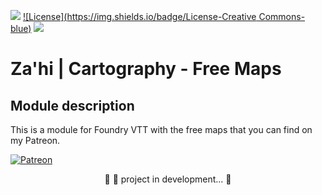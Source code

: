 <img src="https://img.shields.io/static/v1?label=Release&message=1.0.1&color=05CE78&style=flat&logo=Zahi"/>	[![License](https://img.shields.io/badge/License-Creative Commons-blue)](https://raw.githubusercontent.com/zahiomago/zahi-cartography-free-maps/main/LICENSE)	<img src="https://img.shields.io/static/v1?label=Status&message=InDevelopment&color=7159c1&style=flat&logo=Zahi"/><br>


# Za'hi | Cartography - Free Maps

## Module description
<p>This is a module for Foundry VTT with the free maps that you can find on my Patreon.</p>

[![Patreon](https://img.shields.io/badge/Pledge-Patreon-red)](https://www.patreon.com/zahithemage)

<p align="center">
	🚧 🚀 project in development...  🚧
</p>
